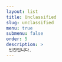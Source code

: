 ```yaml
---
layout: list
title: Unclassified
slug: unclassified
menu: true
submenu: false
order: 5
description: >
 빈칸입니다.
---
```

